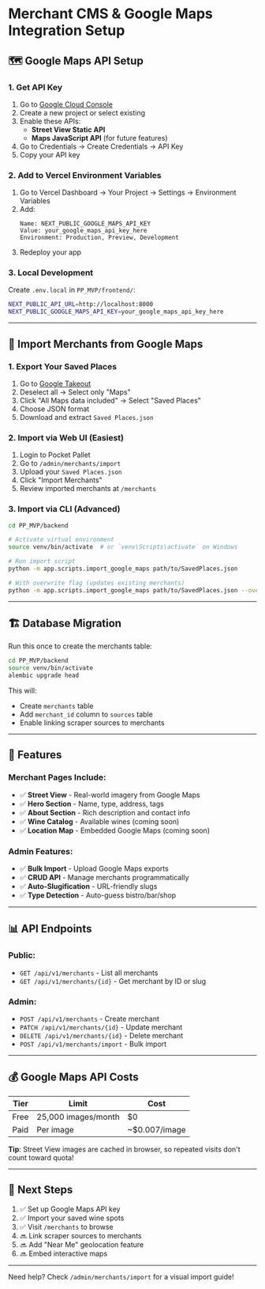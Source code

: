 # Merchant CMS & Google Maps Integration Setup

## 🗺️ Google Maps API Setup

### 1. Get API Key

1. Go to [Google Cloud Console](https://console.cloud.google.com/google/maps-apis)
2. Create a new project or select existing
3. Enable these APIs:
   - **Street View Static API**
   - **Maps JavaScript API** (for future features)
4. Go to Credentials → Create Credentials → API Key
5. Copy your API key

### 2. Add to Vercel Environment Variables

1. Go to Vercel Dashboard → Your Project → Settings → Environment Variables
2. Add:
   ```
   Name: NEXT_PUBLIC_GOOGLE_MAPS_API_KEY
   Value: your_google_maps_api_key_here
   Environment: Production, Preview, Development
   ```
3. Redeploy your app

### 3. Local Development

Create `.env.local` in `PP_MVP/frontend/`:

```bash
NEXT_PUBLIC_API_URL=http://localhost:8000
NEXT_PUBLIC_GOOGLE_MAPS_API_KEY=your_google_maps_api_key_here
```

---

## 📍 Import Merchants from Google Maps

### 1. Export Your Saved Places

1. Go to [Google Takeout](https://takeout.google.com/)
2. Deselect all → Select only "Maps"
3. Click "All Maps data included" → Select "Saved Places"
4. Choose JSON format
5. Download and extract `Saved Places.json`

### 2. Import via Web UI (Easiest)

1. Login to Pocket Pallet
2. Go to `/admin/merchants/import`
3. Upload your `Saved Places.json`
4. Click "Import Merchants"
5. Review imported merchants at `/merchants`

### 3. Import via CLI (Advanced)

```bash
cd PP_MVP/backend

# Activate virtual environment
source venv/bin/activate  # or `venv\Scripts\activate` on Windows

# Run import script
python -m app.scripts.import_google_maps path/to/SavedPlaces.json

# With overwrite flag (updates existing merchants)
python -m app.scripts.import_google_maps path/to/SavedPlaces.json --overwrite
```

---

## 🏗️ Database Migration

Run this once to create the merchants table:

```bash
cd PP_MVP/backend
source venv/bin/activate
alembic upgrade head
```

This will:
- Create `merchants` table
- Add `merchant_id` column to `sources` table
- Enable linking scraper sources to merchants

---

## 🎨 Features

### Merchant Pages Include:
- ✅ **Street View** - Real-world imagery from Google Maps
- ✅ **Hero Section** - Name, type, address, tags
- ✅ **About Section** - Rich description and contact info
- ✅ **Wine Catalog** - Available wines (coming soon)
- ✅ **Location Map** - Embedded Google Maps (coming soon)

### Admin Features:
- ✅ **Bulk Import** - Upload Google Maps exports
- ✅ **CRUD API** - Manage merchants programmatically
- ✅ **Auto-Slugification** - URL-friendly slugs
- ✅ **Type Detection** - Auto-guess bistro/bar/shop

---

## 📊 API Endpoints

### Public:
- `GET /api/v1/merchants` - List all merchants
- `GET /api/v1/merchants/{id}` - Get merchant by ID or slug

### Admin:
- `POST /api/v1/merchants` - Create merchant
- `PATCH /api/v1/merchants/{id}` - Update merchant
- `DELETE /api/v1/merchants/{id}` - Delete merchant
- `POST /api/v1/merchants/import` - Bulk import

---

## 💰 Google Maps API Costs

| Tier  | Limit               | Cost           |
|-------|---------------------|----------------|
| Free  | 25,000 images/month | $0             |
| Paid  | Per image           | ~$0.007/image  |

**Tip**: Street View images are cached in browser, so repeated visits don't count toward quota!

---

## 🚀 Next Steps

1. ✅ Set up Google Maps API key
2. ✅ Import your saved wine spots
3. ✅ Visit `/merchants` to browse
4. 🔜 Link scraper sources to merchants
5. 🔜 Add "Near Me" geolocation feature
6. 🔜 Embed interactive maps

---

Need help? Check `/admin/merchants/import` for a visual import guide!

